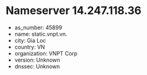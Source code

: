 # Nameserver 14.247.118.36

* as_number: 45899
* name: static.vnpt.vn.
* city: Gia Loc
* country: VN
* organization: VNPT Corp
* version: Unknown
* dnssec: Unknown
